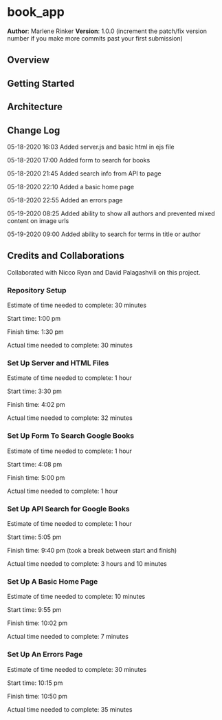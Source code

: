 # book_app
**Author**: Marlene Rinker
**Version**: 1.0.0 (increment the patch/fix version number if you make more commits past your first submission)

## Overview
<!-- This application is server which provides data for the City Explorer application. It will allow users to search for a location, then present a map and interesting information about the area. This will be done using data from APIs that my server fetches and manages. -->

## Getting Started
<!-- What are the steps that a user must take in order to build this app on their own machine and get it running? -->

## Architecture
<!-- Provide a detailed description of the application design. What technologies (languages, libraries, etc) you're using, and any other relevant design information. -->

## Change Log
<!-- Use this area to document the iterative changes made to your application as each feature is successfully implemented. Use time stamps. Here's an examples: -->

05-18-2020 16:03 Added server.js and basic html in ejs file 

05-18-2020 17:00 Added form to search for books

05-18-2020 21:45 Added search info from API to page

05-18-2020 22:10 Added a basic home page

05-18-2020 22:55 Added an errors page

05-19-2020 08:25 Added ability to show all authors and prevented mixed content on image urls

05-19-2020 09:00 Added ability to search for terms in title or author



## Credits and Collaborations 
Collaborated with Nicco Ryan and David Palagashvili on this project.


### Repository Setup

Estimate of time needed to complete: 30 minutes

Start time: 1:00 pm

Finish time: 1:30 pm

Actual time needed to complete: 30 minutes


### Set Up Server and HTML Files
Estimate of time needed to complete: 1 hour

Start time: 3:30 pm

Finish time: 4:02 pm

Actual time needed to complete: 32 minutes


### Set Up Form To Search Google Books
Estimate of time needed to complete: 1 hour

Start time: 4:08 pm

Finish time: 5:00 pm

Actual time needed to complete: 1 hour

### Set Up API Search for Google Books
Estimate of time needed to complete: 1 hour

Start time: 5:05 pm

Finish time: 9:40 pm (took a break between start and finish)

Actual time needed to complete: 3 hours and 10 minutes

### Set Up A Basic Home Page
Estimate of time needed to complete: 10 minutes

Start time: 9:55 pm

Finish time: 10:02 pm

Actual time needed to complete: 7 minutes

### Set Up An Errors Page
Estimate of time needed to complete: 30 minutes

Start time: 10:15 pm

Finish time: 10:50 pm

Actual time needed to complete: 35 minutes
